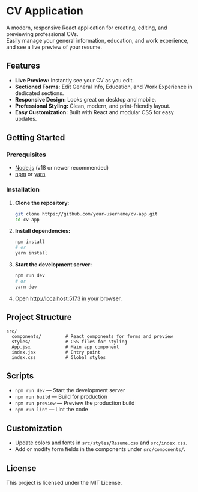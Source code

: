 # CV Application

A modern, responsive React application for creating, editing, and previewing professional CVs.  
Easily manage your general information, education, and work experience, and see a live preview of your resume.

## Features

- **Live Preview:** Instantly see your CV as you edit.
- **Sectioned Forms:** Edit General Info, Education, and Work Experience in dedicated sections.
- **Responsive Design:** Looks great on desktop and mobile.
- **Professional Styling:** Clean, modern, and print-friendly layout.
- **Easy Customization:** Built with React and modular CSS for easy updates.

## Getting Started

### Prerequisites

- [Node.js](https://nodejs.org/) (v18 or newer recommended)
- [npm](https://www.npmjs.com/) or [yarn](https://yarnpkg.com/)

### Installation

1. **Clone the repository:**
   ```sh
   git clone https://github.com/your-username/cv-app.git
   cd cv-app
   ```

2. **Install dependencies:**
   ```sh
   npm install
   # or
   yarn install
   ```

3. **Start the development server:**
   ```sh
   npm run dev
   # or
   yarn dev
   ```

4. Open [http://localhost:5173](http://localhost:5173) in your browser.

## Project Structure

```
src/
  components/         # React components for forms and preview
  styles/             # CSS files for styling
  App.jsx             # Main app component
  index.jsx           # Entry point
  index.css           # Global styles
```

## Scripts

- `npm run dev` — Start the development server
- `npm run build` — Build for production
- `npm run preview` — Preview the production build
- `npm run lint` — Lint the code

## Customization

- Update colors and fonts in `src/styles/Resume.css` and `src/index.css`.
- Add or modify form fields in the components under `src/components/`.

## License

This project is licensed under the MIT License.



